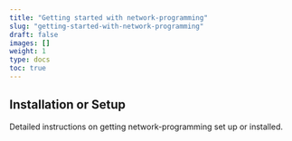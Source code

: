 ```yaml
---
title: "Getting started with network-programming"
slug: "getting-started-with-network-programming"
draft: false
images: []
weight: 1
type: docs
toc: true
---
```


## Installation or Setup
Detailed instructions on getting network-programming set up or installed.

